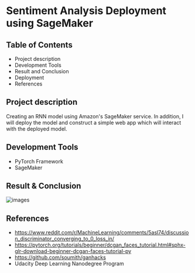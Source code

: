 # Sentiment Analysis Deployment using SageMaker

## Table of Contents
* Project description
* Development Tools
* Result and Conclusion
* Deployment
* References

## Project description
Creating an RNN model using Amazon's SageMaker service. In addition, I will deploy the model and construct a simple web app which will interact with the deployed model.

## Development Tools
* PyTorch Framework
* SageMaker

## Result & Conclusion
![images](https://user-images.githubusercontent.com/39072490/54449090-f3655a80-4712-11e9-96fa-3582528cceb7.jpg)

## References
* https://www.reddit.com/r/MachineLearning/comments/5asl74/discussion_discriminator_converging_to_0_loss_in/
* https://pytorch.org/tutorials/beginner/dcgan_faces_tutorial.html#sphx-glr-download-beginner-dcgan-faces-tutorial-py
* https://github.com/soumith/ganhacks
* Udacity Deep Learning Nanodegree Program
